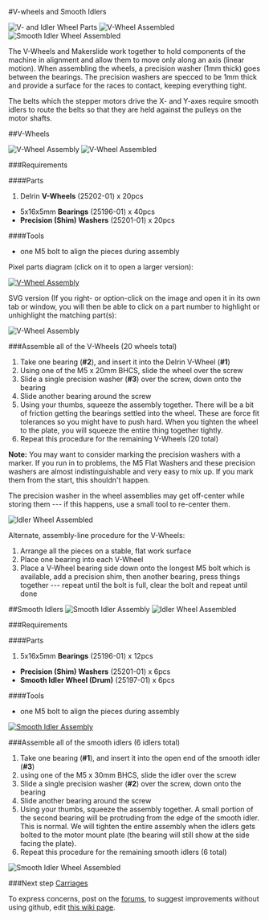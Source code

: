 #V-wheels and Smooth Idlers

![V- and Idler Wheel Parts](tPictures/so_vw_iw_parts_2.jpg)
![V-Wheel Assembled](tPictures/so_v_wheel_2.jpg)
![Smooth Idler Wheel Assembled](tPictures/so_smooth_idler_2.jpg)

The V-Wheels and Makerslide work together to hold components of the machine in alignment and allow them to move only along an axis (linear motion). When assembling the wheels, a precision washer (1mm thick) goes between the bearings. The precision washers are specced to be 1mm thick and provide a surface for the races to contact, keeping everything tight. 

The belts which the stepper motors drive the X- and Y-axes  require smooth idlers to route the belts so that they are held against the pulleys on the motor shafts.

##V-Wheels

![V-Wheel Assembly](tPictures/25203-02_2.png)
![V-Wheel Assembled](tPictures/so_v_wheel_2.jpg)

###Requirements

####Parts

1. Delrin **V-Wheels** (25202-01) x 20pcs
* 5x16x5mm **Bearings** (25196-01) x 40pcs
* **Precision (Shim) Washers** (25201-01) x 20pcs

####Tools

* one M5 bolt to align the pieces during assembly

Pixel parts diagram (click on it to open a larger version):

[![V-Wheel Assembly](tPictures/25203-02_4.png)](content/tPictures/25203-02_16.png)

SVG version (If you right- or option-click on the image and open it in its own tab or window, you will then be able to click on a part number to highlight or unhighlight the matching part(s):

![V-Wheel Assembly](tPictures/25203-02-js.svg)

###Assemble all of the V-Wheels (20 wheels total)
1. Take one bearing (**\#2**), and insert it into the Delrin V-Wheel (**\#1**)
2. Using one of the M5 x 20mm BHCS, slide the wheel over the screw
3. Slide a single precision washer (**\#3**) over the screw, down onto the bearing
4. Slide another bearing around the screw
5. Using your thumbs, squeeze the assembly together. There will be a bit of friction getting the bearings settled into the wheel. These are force fit tolerances so you might have to push hard. When you tighten the wheel to the plate, you will squeeze the entire thing together tightly.
6. Repeat this procedure for the remaining V-Wheels (20 total)

**Note:** You may want to consider marking the precision washers with a marker. If you run in to problems, the M5 Flat Washers and these precision washers are almost indistinguishable and very easy to mix up. If you mark them from the start, this shouldn't happen.

The precision washer in the wheel assemblies may get off-center while storing them --- if this happens, use a small tool to re-center them.

![Idler Wheel Assembled](tPictures/so_v_wheel_4.jpg)

Alternate, assembly-line procedure for the V-Wheels:

1. Arrange all the pieces on a stable, flat work surface
2. Place one bearing into each V-Wheel 
3. Place a V-Wheel bearing side down onto the longest M5 bolt which is available, add a precision shim, then another bearing, press things together --- repeat until the bolt is full, clear the bolt and repeat until done

##Smooth Idlers
![Smooth Idler Assembly](tPictures/25197-02_2.png)
![Idler Wheel Assembled](tPictures/so_smooth_idler_2.jpg)

###Requirements

####Parts

1. 5x16x5mm **Bearings** (25196-01) x 12pcs
* **Precision (Shim) Washers** (25201-01) x 6pcs
* **Smooth Idler Wheel (Drum)** (25197-01) x 6pcs

####Tools

* one M5 bolt to align the pieces during assembly

[![Smooth Idler Assembly](tPictures/25197-02_4.png)](content/tPictures/25197-02_16.png)


###Assemble all of the smooth idlers (6 idlers total)

1. Take one bearing (**\#1**), and insert it into the open end of the smooth idler (**\#3**)
2. using one of the M5 x 30mm BHCS, slide the idler over the screw
3. Slide a single precision washer (**\#2**) over the screw, down onto the bearing
4. Slide another bearing around the screw
5. Using your thumbs, squeeze the assembly together. A small portion of the second bearing will be protruding from the edge of the smooth idler. This is normal. We will tighten the entire assembly when the idlers gets bolted to the motor mount plate (the bearing will still show at the side facing the plate).
6. Repeat this procedure for the remaining smooth idlers (6 total)

![Smooth Idler Wheel Assembled](tPictures/so_smooth_idler_4.jpg)

###Next step [Carriages](http://docs.shapeoko.com/carriages.html)

To express concerns, post on the [forums](http://www.shapeoko.com/forum/index.php), to suggest improvements without using github, edit [this wiki page](http://www.shapeoko.com/wiki/index.php?title=Wheels_1&action=edit&redlink=1).
